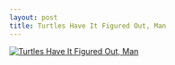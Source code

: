 ```yaml
--- 
layout: post
title: Turtles Have It Figured Out, Man
---
```

[![Turtles Have It Figured Out, Man](http://imgs.xkcd.com/comics/turtles.png)](http://xkcd.com/889/)
